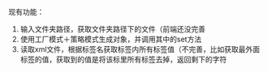 现有功能：

1. 输入文件夹路径，获取文件夹路径下的文件（前端还没完善
2. 使用工厂模式＋策略模式生成对象，并调用其中的set方法
3. 读取xml文件，根据标签名获取标签内所有标签值（不完善，比如获取最外面标签的值，获取到的值是将该标里所有标签去掉，返回剩下的字符

